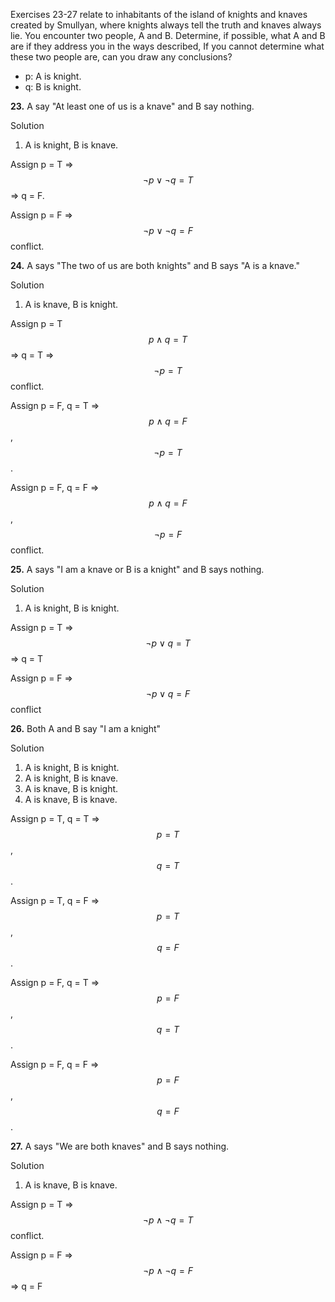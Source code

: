 Exercises 23-27 relate to inhabitants of the island of knights and knaves created by Smullyan, where knights always tell the truth and knaves always lie. You encounter two people, A and B. Determine, if possible, what A and B are if they address you in the ways described, If you cannot determine what these two people are, can you draw any conclusions?

+ p: A is knight.
+ q: B is knight.

**23.** A say "At least one of us is a knave" and B say nothing.

Solution 

1. A is knight, B is knave.

Assign p = T => $$\neg p \vee \neg q = T$$ => q = F.

Assign p = F => $$\neg p \vee \neg q = F$$ conflict.

**24.** A says "The two of us are both knights" and B says "A is a knave."

Solution

1. A is knave, B is knight.

Assign p = T $$p \wedge q = T$$ => q = T => $$\neg p = T$$ conflict.

Assign p = F, q = T => $$p \wedge q = F$$, $$\neg p = T$$.

Assign p = F, q = F => $$p\wedge q = F$$, $$\neg p = F$$ conflict.

**25.** A says "I am a knave or B is a knight" and B says nothing.

Solution

1. A is knight, B is knight.

Assign p = T => $$\neg p \vee q = T$$ => q = T

Assign p = F => $$\neg p \vee q = F$$ conflict

**26.** Both A and B say "I am a knight"

Solution

1. A is knight, B is knight.
2. A is knight, B is knave.
3. A is knave, B is knight.
4. A is knave, B is knave.

Assign p = T, q = T => $$p = T$$, $$q = T$$.

Assign p = T, q = F => $$p = T$$, $$q = F$$.

Assign p = F, q = T => $$p = F$$, $$q = T$$.

Assign p = F, q = F => $$p = F$$, $$q = F$$.

**27.** A says "We are both knaves" and B says nothing.

Solution

1. A is knave, B is knave.

Assign p = T => $$\neg p \wedge \neg q = T$$ conflict.

Assign p = F => $$\neg p \wedge \neg q = F$$ => q = F